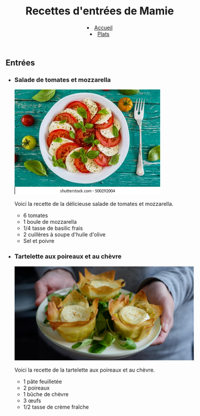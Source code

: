   <header>
    <h1>Recettes d'entrées de Mamie</h1>
        <li><a href="index.html">Accueil</a></li>
        <li><a href="plats.html">Plats</a></li>
      </ul>
    </nav>
  </header>
  <main>
    <h2>Entrées</h2>
    <ul>
      <li>
        <h3>Salade de tomates et mozzarella</h3>
        <img src="salade.jpg">
        <p>Voici la recette de la délicieuse salade de tomates et mozzarella.</p>
        <ul>
          <li>6 tomates</li>
          <li>1 boule de mozzarella</li>
          <li>1/4 tasse de basilic frais</li>
          <li>2 cuillères à soupe d'huile d'olive</li>
          <li>Sel et poivre</li>
        </ul>
      </li>
      <li>
        <h3>Tartelette aux poireaux et au chèvre</h3>
        <img src="tartelette.jpg">
        <p>Voici la recette de la tartelette aux poireaux et au chèvre.</p>
        <ul>
          <li>1 pâte feuilletée</li>
          <li>2 poireaux</li>
          <li>1 bûche de chèvre</li>
          <li>3 œufs</li>
          <li>1/2 tasse de crème fraîche</li>
        </ul>
      </li>
    </ul>
  </main>
</body>
       
  
    
    


